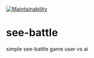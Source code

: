 [![Maintainability](https://api.codeclimate.com/v1/badges/7077e272c6b85b3b5e1e/maintainability)](https://codeclimate.com/github/Roman-Ast/see-battle/maintainability)

# see-battle
simple see-battle game user vs ai
